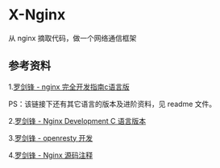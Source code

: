 # X-Nginx
从 nginx 摘取代码，做一个网络通信框架




## 参考资料

1.[罗剑锋 - nginx 完全开发指南c语言版](https://github.com/chronolaw/ngx_ansic_dev)

PS：该链接下还有其它语言的版本及进阶资料，见 readme 文件。




2.[罗剑锋 - Nginx Development C 语言版本](https://github.com/chronolaw/ngx_ansic_dev)

3.[罗剑锋 - openresty 开发](https://github.com/chronolaw/openresty_dev)

4.[罗剑锋 - Nginx 源码注释](https://github.com/chronolaw/annotated_nginx)